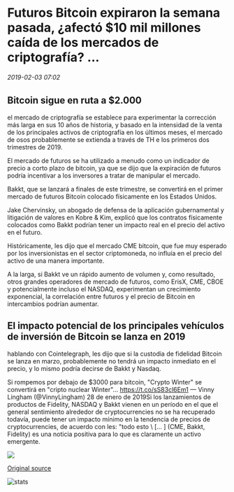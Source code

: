 # Futuros Bitcoin expiraron la semana pasada, ¿afectó $10 mil millones caída de los mercados de criptografía? ...

###### 2019-02-03 07:02

## Bitcoin sigue en ruta a $2.000

el mercado de criptografía se establece para experimentar la corrección más larga en sus 10 años de historia, y basado en la intensidad de la venta de los principales activos de criptografía en los últimos meses, el mercado de osos probablemente se extienda a través de TH e los primeros dos trimestres de 2019.

El mercado de futuros se ha utilizado a menudo como un indicador de precio a corto plazo de bitcoin, ya que se dijo que la expiración de futuros podría incentivar a los inversores a tratar de manipular el mercado.

Bakkt, que se lanzará a finales de este trimestre, se convertirá en el primer mercado de futuros Bitcoin colocado físicamente en los Estados Unidos.

Jake Chervinsky, un abogado de defensa de la aplicación gubernamental y litigación de valores en Kobre & Kim, explicó que los contratos físicamente colocados como Bakkt podrían tener un impacto real en el precio del activo en el futuro.

Históricamente, les dijo que el mercado CME bitcoin, que fue muy esperado por los inversionistas en el sector criptomoneda, no influía en el precio del activo de una manera importante.

A la larga, si Bakkt ve un rápido aumento de volumen y, como resultado, otros grandes operadores de mercado de futuros, como ErisX, CME, CBOE y potencialmente incluso el NASDAQ, experimentan un crecimiento exponencial, la correlación entre futuros y el precio de Bitcoin en intercambios podrían aumentar.

## El impacto potencial de los principales vehículos de inversión de Bitcoin se lanza en 2019

hablando con Cointelegraph, les dijo que si la custodia de fidelidad Bitcoin se lanza en marzo, probablemente no tendrá un impacto inmediato en el precio, y lo mismo podría decirse de Bakkt y Nasdaq.

Si rompemos por debajo de $3000 para bitcoin, "Crypto Winter" se convertirá en "cripto nuclear Winter"... https://t.co/sS83cl6Em1 — Vinny Lingham (@VinnyLingham) 28 de enero de 2019Si los lanzamientos de productos de Fidelity, NASDAQ y Bakkt vienen en un período en el que el general sentimiento alrededor de cryptocurrencies no se ha recuperado todavía, puede tener un impacto mínimo en la tendencia de precios de cryptocurrencies, de acuerdo con les: "todo esto \ [... \] (CME, Bakkt, Fidelity) es una noticia positiva para lo que es claramente un activo emergente.

![](https://s3.cointelegraph.com/storage/uploads/view/349ac9f6d9d77c6b0d4b447caa1cda1b.png)

[Original source](https://cointelegraph.com/news/bitcoin-futures-expired-last-week-did-it-affect-10-billion-plunge-of-crypto-markets)

![stats](https://c.statcounter.com/11760860/0/a89fa40b/1/ "stats")